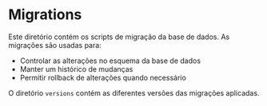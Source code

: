 # Migrations

Este diretório contém os scripts de migração da base de dados. As migrações são usadas para:
- Controlar as alterações no esquema da base de dados
- Manter um histórico de mudanças
- Permitir rollback de alterações quando necessário

O diretório `versions` contém as diferentes versões das migrações aplicadas.
